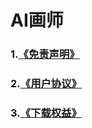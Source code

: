 # AI画师
### 1.<a href="https://docs.qq.com/doc/p/7b8777d1a7858b26dde3bf2da20a031d68cd45db">《免责声明》</a>
### 2.<a href="https://docs.qq.com/doc/p/d7a5ed6e36c4710454b50662ffbe4bcb99ba471f?u=3db57e6c816a428083f60f832acc8120">《用户协议》</a>
### 3.<a href="https://docs.qq.com/doc/p/3187b051cb697eb810a8bb10eb840a28e8ab659b">《下载权益》</a>
